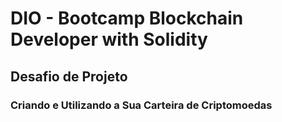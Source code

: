 # DIO - Bootcamp Blockchain Developer with Solidity 

## Desafio de Projeto 
### Criando e Utilizando a Sua Carteira de Criptomoedas
